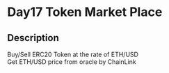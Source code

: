 # Day17 Token Market Place

## Description

Buy/Sell ERC20 Token at the rate of ETH/USD  
Get ETH/USD price from oracle by ChainLink
